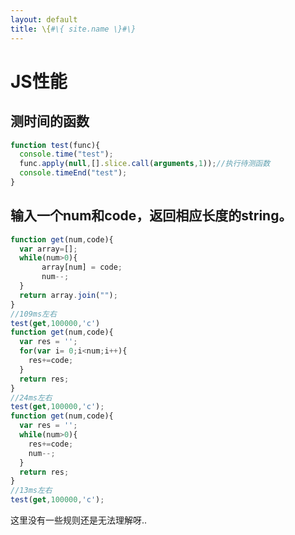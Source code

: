```yaml
---
layout: default
title: \{#\{ site.name \}#\}
---
```

# JS性能
## 测时间的函数
```javascript
function test(func){
  console.time("test");
  func.apply(null,[].slice.call(arguments,1));//执行待测函数
  console.timeEnd("test");
}
```

## 输入一个num和code，返回相应长度的string。
```javascript
function get(num,code){
  var array=[];
  while(num>0){
       array[num] = code;
       num--;
  }
  return array.join("");
}
//109ms左右
test(get,100000,'c')
function get(num,code){
  var res = '';
  for(var i= 0;i<num;i++){
    res+=code;
  }
  return res;
}
//24ms左右
test(get,100000,'c');
function get(num,code){
  var res = '';
  while(num>0){
    res+=code;
    num--;
  }
  return res;
}
//13ms左右
test(get,100000,'c');
```

这里没有一些规则还是无法理解呀..
